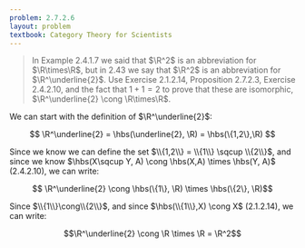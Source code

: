 ```yaml
---
problem: 2.7.2.6 
layout: problem
textbook: Category Theory for Scientists
---
```


> In Example 2.4.1.7 we said that $\R^2$ is an abbreviation for $\R\times\R$,
> but in 2.43 we say that $\R^2$ is an abbreviation for $\R^\underline{2}$. Use
> Exercise 2.1.2.14, Proposition 2.7.2.3, Exercise 2.4.2.10, and the fact that
> $1+1=2$ to prove that these are isomorphic, $\R^\underline{2} \cong
> \R\times\R$.

We can start with the definition of $\R^\underline{2}$: 

$$ \R^\underline{2} = \hbs(\underline{2}, \R) = \hbs(\{1,2\},\R) $$

Since we know we can define the set $\\{1,2\\} = \\{1\\} \sqcup \\{2\\}$, 
and since we
know $\hbs(X\sqcup Y, A) \cong \hbs(X,A) \times \hbs(Y, A)$ (2.4.2.10), we
can write:

$$ \R^\underline{2} \cong \hbs(\{1\}, \R) \times \hbs(\{2\}, \R)$$

Since $\\{1\\}\cong\\{2\\}$, and since $\hbs(\\{1\\},X) \cong X$ (2.1.2.14), 
we can write:

$$\R^\underline{2} \cong \R \times \R = \R^2$$

